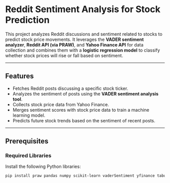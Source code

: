 # Reddit Sentiment Analysis for Stock Prediction

This project analyzes Reddit discussions and sentiment related to stocks to predict stock price movements. It leverages the **VADER sentiment analyzer**, **Reddit API (via PRAW)**, and **Yahoo Finance API** for data collection and combines them with a **logistic regression model** to classify whether stock prices will rise or fall based on sentiment.

---

## Features

- Fetches Reddit posts discussing a specific stock ticker.
- Analyzes the sentiment of posts using the **VADER sentiment analysis tool**.
- Collects stock price data from Yahoo Finance.
- Merges sentiment scores with stock price data to train a machine learning model.
- Predicts future stock trends based on the sentiment of recent posts.

---

## Prerequisites

### Required Libraries

Install the following Python libraries:

```bash
pip install praw pandas numpy scikit-learn vaderSentiment yfinance tabulate
